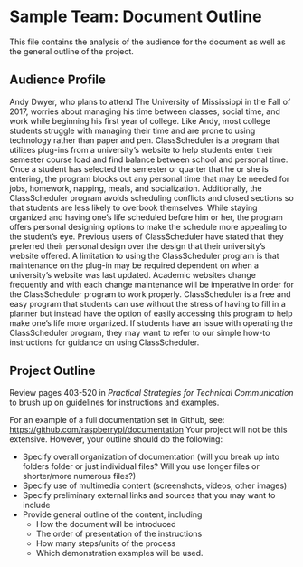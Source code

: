 # Sample Team: Document Outline 

This file contains the analysis of the audience for the document as well as the general outline of the project. 

## Audience Profile

Andy Dwyer, who plans to attend The University of Mississippi in the Fall of 2017, worries about managing his time between classes, social time, and work while beginning his first year of college. Like Andy, most college students struggle with managing their time and are prone to using technology rather than paper and pen. ClassScheduler is a program that utilizes plug-ins from a university’s website to help students enter their semester course load and find balance between school and personal time. Once a student has selected the semester or quarter that he or she is entering, the program blocks out any personal time that may be needed for jobs, homework, napping, meals, and socialization. Additionally, the ClassScheduler program avoids scheduling conflicts and closed sections so that students are less likely to overbook themselves. While staying organized and having one’s life scheduled before him or her, the program offers personal designing options to make the schedule more appealing to the student’s eye. Previous users of ClassScheduler have stated that they preferred their personal design over the design that their university’s website offered. A limitation to using the ClassScheduler program is that maintenance on the plug-in may be required dependent on when a university’s website was last updated. Academic websites change frequently and with each change maintenance will be imperative in order for the ClassScheduler program to work properly. ClassScheduler is a free and easy program that students can use without the stress of having to fill in a planner but instead have the option of easily accessing this program to help make one’s life more organized. If students have an issue with operating the ClassScheduler program, they may want to refer to our simple how-to instructions for guidance on using ClassScheduler.  

## Project Outline
Review pages 403-520 in *Practical Strategies for Technical Communication* to brush up on guidelines for instructions and examples. 

For an example of a full documentation set in Github, see: https://github.com/raspberrypi/documentation 
Your project will not be this extensive. However, your outline should do the following:
* Specify overall organization of documentation (will you break up into folders folder or just individual files? Will you use longer files or shorter/more numerous files?) 
* Specify use of multimedia content (screenshots, videos, other images)
* Specify preliminary external links and sources that you may want to include
* Provide general outline of the content, including 
  * How the document will be introduced
  * The order of presentation of the instructions
  * How many steps/units of the process
  * Which demonstration examples will be used. 
